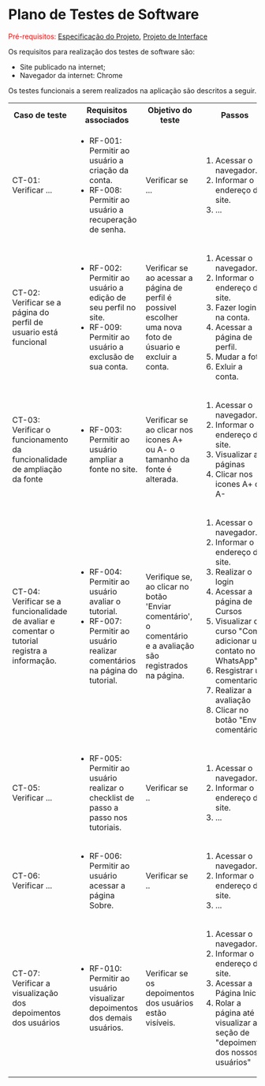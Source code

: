 # Plano de Testes de Software

<span style="color:red">Pré-requisitos: <a href="https://github.com/ICEI-PUC-Minas-PMV-ADS/pmv-ads-2024-e1-proj-web-t2-ads-e1-grupo3-sabio-guia/blob/main/docs/02-Especifica%C3%A7%C3%A3o%20do%20Projeto.md"> Especificação do Projeto</a></span>, <a href="https://github.com/ICEI-PUC-Minas-PMV-ADS/pmv-ads-2024-e1-proj-web-t2-ads-e1-grupo3-sabio-guia/blob/main/docs/04-Projeto%20de%20Interface.md"> Projeto de Interface</a>

Os requisitos para realização dos testes de software são:
<ul><li>Site publicado na internet;</li>
<li>Navegador da internet: Chrome</li>
</ul>

Os testes funcionais a serem realizados na aplicação são descritos a seguir.

<table>
 <tr>
  <th>Caso de teste</th>
  <th>Requisitos associados</th>
  <th>Objetivo do teste</th>
  <th>Passos</th>
  <th>Critérios de êxito</th>
  <th>Responsável</th>
 </tr>

 <tr>
  <td>CT-01: Verificar ...</td>
  <td>
   <ul>
    <li>RF-001:	Permitir ao usuário a criação da conta.</li>
    <li>RF-008:	Permitir ao usuário a recuperação de senha.</li>
   </ul>
  </td>
  <td>Verificar se ...</td>
  <td>
   <ol>
    <li>Acessar o navegador.</li>
    <li>Informar o endereço do site.</li>
    <li>...</li>
   </ol>
   </td>
  <td>...</td>
  <td>Nayara Aparecida</td>
 </tr>

<tr>
  <td>CT-02: Verificar se a página do perfil de usuario está funcional</td>
  <td>
   <ul>
    <li>RF-002:	Permitir ao usuário a edição de seu perfil no site.</li>
    <li>RF-009:	Permitir ao usuário a exclusão de sua conta.</li>
   </ul>
  </td>
  <td>Verificar se ao acessar a página de perfil é possivel escolher uma nova foto de úsuario e excluir a conta.</td>
  <td>
   <ol>
    <li>Acessar o navegador.</li>
    <li>Informar o endereço do site.</li>
    <li>Fazer login na conta.</li>
    <li>Acessar a página de perfil.</li>
    <li>Mudar a foto.</li>
    <li>Exluir a conta.</li>
   </ol>
   </td>
  <td>Após o login o úsuario deve ser capaz de mudar sua foto de perfil ou exluir a conta.</td>
  <td>Marilio César</td>
 </tr>
 
 <tr>
  <td>CT-03: Verificar o funcionamento da funcionalidade de ampliação da fonte</td>
  <td>
   <ul>
    <li>RF-003:	Permitir ao usuário ampliar a fonte no site.</li>
   </ul>
  </td>
  <td>Verificar se ao clicar nos icones A+ ou A- o tamanho da fonte é alterada.</td>
  <td>
   <ol>
    <li>Acessar o navegador.</li>
    <li>Informar o endereço do site.</li>
    <li>Visualizar as páginas</li>
    <li>Clicar nos icones A+ ou A-</li>
   </ol>
   </td>
  <td>Todas as letras devem aumentar ou diminuir de tamanho sem quebrar a responsividade.</td>
  <td>Carolina Costa</td>
 </tr>

<tr>
  <td>CT-04: Verificar se a funcionalidade de avaliar e comentar o tutorial registra a informação.</td>
  <td>
   <ul>
    <li>RF-004:	Permitir ao usuário avaliar o tutorial.</li>
    <li>RF-007:	Permitir ao usuário realizar comentários na página do tutorial.</li>
   </ul>
  </td>
  <td>Verifique se, ao clicar no botão 'Enviar comentário', o comentário e a avaliação são registrados na página.</td>
  <td>
   <ol>
    <li>Acessar o navegador.</li>
    <li>Informar o endereço do site.</li>
    <li>Realizar o login</li>
     <li>Acessar a página de Cursos</li>
     <li>Visualizar o curso "Como adicionar um contato no WhatsApp"</li>
      <li>Resgistrar um comentario</li>
       <li>Realizar a avaliação</li>
       <li>Clicar no botão "Enviar comentário"</li>
   </ol>
   </td>
  <td>...</td>
  <td>Fernando Diniz</td>
 </tr>

 <tr>
  <td>CT-05: Verificar ...</td>
  <td>
   <ul>
    <li>RF-005:	Permitir ao usuário realizar o checklist de passo a passo nos tutoriais.</li>
   </ul>
  </td>
  <td>Verificar se ..</td>
  <td>
   <ol>
    <li>Acessar o navegador.</li>
    <li>Informar o endereço do site.</li>
    <li>...</li>
   </ol>
   </td>
  <td>...</td>
  <td>Carolina Costa</td>
 </tr>

 <tr>
  <td>CT-06: Verificar ...</td>
  <td>
   <ul>
    <li>RF-006:	Permitir ao usuário acessar a página Sobre.</li>
   </ul>
  </td>
  <td>Verificar se ..</td>
  <td>
   <ol>
    <li>Acessar o navegador.</li>
    <li>Informar o endereço do site.</li>
    <li>...</li>
   </ol>
   </td>
  <td>...</td>
  <td>Leonardo Costa</td>
 </tr>
 
 <tr>
  <td>CT-07: Verificar a visualização dos depoimentos dos usuários</td>
  <td>
   <ul>
    <li>RF-010:	Permitir ao usuário visualizar depoimentos dos demais usuários.</li>
   </ul>
  </td>
  <td>Verificar se os depoimentos dos usuários estão visíveis.</td>
  <td>
   <ol>
    <li>Acessar o navegador.</li>
    <li>Informar o endereço do site.</li>
    <li>Acessar a Página Inicial</li>
    <li>Rolar a página até visualizar a seção de "depoimentos dos nossos usuários"</li>
   </ol>
   </td>
  <td>Todas os depoimentos devem estar visíveis ao acessar a Página Inicial.</td>
  <td>Fernanda Sayuri</td>
 </tr>


 
</table>
